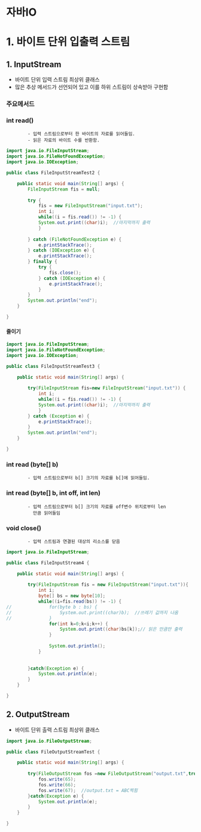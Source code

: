 자바IO
=======
# 1. 바이트 단위 입출력 스트림
## 1. InputStream
* 바이트 단위 입력 스트림 최상위 클래스
* 많은 추상 메서드가 선언되어 있고 이를 하위 스트림이 상속받아 구현함
### 주요메서드
### int read()
    
            - 입력 스트림으로부터 한 바이트의 자료를 읽어들임.
            - 읽은 자료의 바이트 수를 반환함.
```java
import java.io.FileInputStream;
import java.io.FileNotFoundException;
import java.io.IOException;

public class FileInputStreamTest2 {

	public static void main(String[] args) {
		FileInputStream fis = null;
		
		try {
			fis = new FileInputStream("input.txt");
			int i;
			while((i = fis.read()) != -1) {
			System.out.print((char)i);	//마지막까지 출력
			}
			
		} catch (FileNotFoundException e) {
			e.printStackTrace();
		} catch (IOException e) {
			e.printStackTrace();
		} finally {
			try {
				fis.close();
			} catch (IOException e) {
				e.printStackTrace();
			}
		}
		System.out.println("end");
	}

}
```
#### 줄이기
```java
import java.io.FileInputStream;
import java.io.FileNotFoundException;
import java.io.IOException;

public class FileInputStreamTest3 {

	public static void main(String[] args) {
		 
		try(FileInputStream fis=new FileInputStream("input.txt")) {
			int i;
			while((i = fis.read()) != -1) {
			System.out.print((char)i);	//마지막까지 출력
			}	
		} catch (Exception e) {
			e.printStackTrace();
		} 
		System.out.println("end");
	}

}
```


### int read (byte[] b)

            - 입력 스트림으로부터 b[] 크기의 자료를 b[]에 읽어들임.

### int read (byte[] b, int off, int len)

            - 입력 스트림으로부터 b[] 크기의 자료를 off변수 위치로부터 len
              만큼 읽어들임
### void close()

            - 입력 스트림과 연결된 대상의 리소스를 닫음          

```java
import java.io.FileInputStream;

public class FileInputStream4 {

	public static void main(String[] args) {
		
		try(FileInputStream fis = new FileInputStream("input.txt")){
			int i;
			byte[] bs = new byte[10];
			while((i=fis.read(bs)) != -1) {
//				for(byte b : bs) {
//					System.out.print((char)b);	//쓰레기 값까지 나옴
//				}
				for(int k=0;k<i;k++) {
					System.out.print((char)bs[k]);// 읽은 만큼만 출력
				}
				
				System.out.println();	
			}
			
			
		}catch(Exception e) {
			System.out.println(e);
		}
	}

}
```

## 2. OutputStream
* 바이트 단위 출력 스트림 최상위 클래스

```java
import java.io.FileOutputStream;

public class FileOutputStreamTest {

	public static void main(String[] args) {
		
		try(FileOutputStream fos =new FileOutputStream("output.txt",true)){
			fos.write(65);
			fos.write(66);
			fos.write(67);	//output.txt = ABC찍힘
		}catch(Exception e) {
			System.out.println(e);
		}
	}

}
```